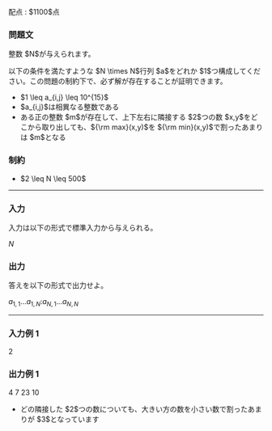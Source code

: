 
<div>

<span>

<span>

<p>
配点 : $1100$点
</p>

<div>

<section>

### **問題文**

<p>
整数 $N$が与えられます。
</p>

<p>
以下の条件を満たすような $N \times N$行列 $a$をどれか $1$つ構成してください。この問題の制約下で、必ず解が存在することが証明できます。
</p>

<ul>

<li>
$1 \leq a_{i,j} \leq 10^{15}$
</li>

<li>
$a_{i,j}$は相異なる整数である
</li>

<li>
ある正の整数 $m$が存在して、上下左右に隣接する $2$つの数 $x,y$をどこから取り出しても、${\rm max}(x,y)$を ${\rm min}(x,y)$で割ったあまりは $m$となる
</li>

</ul>

</section>

</div>

<div>

<section>

### **制約**

<ul>

<li>
$2 \leq N \leq 500$
</li>

</ul>

</section>

</div>

---

<div>

<div>

<section>

### **入力**

<p>
入力は以下の形式で標準入力から与えられる。
</p>

<div>

$N$
</div>

</section>

</div>

<div>

<section>

### **出力**

<p>
答えを以下の形式で出力せよ。
</p>

<div>

$a_{1,1}$$...$$a_{1,N}$$:$$a_{N,1}$$...$$a_{N,N}$
</div>

</section>

</div>

</div>

---

<div>

<section>

### **入力例 1**

<div>

2

</div>

</section>

</div>

<div>

<section>

### **出力例 1**

<div>

4 7
23 10

</div>

<ul>

<li>
どの隣接した $2$つの数についても、大きい方の数を小さい数で割ったあまりが $3$となっています
</li>

</ul>

</section>

</div>

</span>

</span>

</div>
